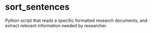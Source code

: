 # sort_sentences

Python script that reads a specific formatted research documents, and extract relevant information needed by researcher.
